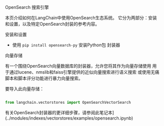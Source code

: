 OpenSearch 搜索引擎


本页介绍如何在LangChain中使用OpenSearch生态系统。
它分为两部分：安装和设置，以及特定OpenSearch封装的参考内容。


安装和设置
- 使用 `pip install opensearch-py` 安装Python包
封装器


向量存储


有一个围绕OpenSearch向量数据库的封装器，允许您将其作为向量存储使用
用于通过lucene、nmslib和faiss引擎提供的近似向量搜索进行语义搜索
或使用无痛脚本和脚本评分功能进行暴力向量搜索。


要导入此向量存储：
```python

from langchain.vectorstores import OpenSearchVectorSearch

```



有关OpenSearch封装器的更详细步骤，请参阅此笔记本](../modules/indexes/vectorstores/examples/opensearch.ipynb)
